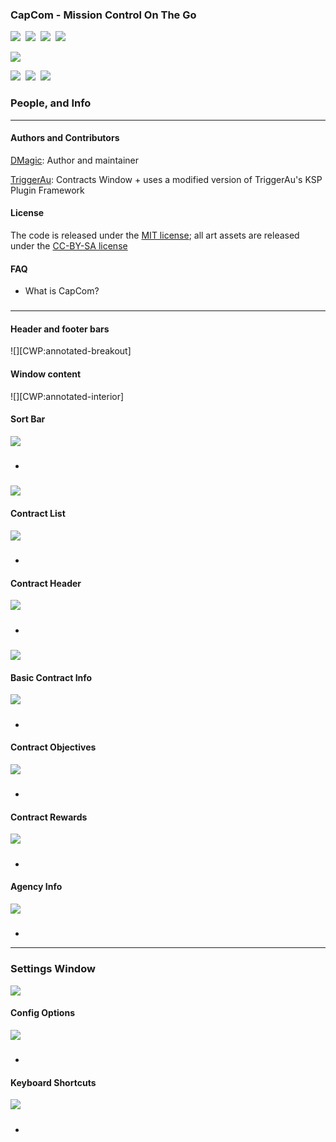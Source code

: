 ### **CapCom - Mission Control On The Go**
[![][shield:support-ksp]][KSP:developers]&nbsp;
[![][shield:ckan]][CKAN:org]&nbsp;
[![][shield:license-mit]][CCLicense]&nbsp;
[![][shield:license-cc-by-sa]][CCLicense]&nbsp;

![][CC:header]

[![][shield:support-toolbar]][toolbar:release]&nbsp;
[![][shield:support-crm]][crm:release]&nbsp;
[![][shield:support-cwp]][cwp:release]&nbsp;


### People, and Info
-------------------------------------------

#### Authors and Contributors

[DMagic][DMagic]: Author and maintainer

[TriggerAu][TriggerAu]: Contracts Window + uses a modified version of TriggerAu's KSP Plugin Framework

#### License

The code is released under the [MIT license][CCLicense]; all art assets are released under the [CC-BY-SA 
license][CCLicense]

#### FAQ

  * What is CapCom?
	

### 
-------------------------------

#### Header and footer bars
![][CWP:annotated-breakout]

#### Window content
![][CWP:annotated-interior]

#### Sort Bar
![][CC:sort-bar]

##### 
  * 
  
#####
![][CC:sort-rewards]

#### Contract List
![][CC:contract-list]

##### 
  * 

#### Contract Header
![][CC:contract-header]

##### 
  * 

#####
![][CC:contract-warn]  
  
#### Basic Contract Info
![][CC:contract-info]

##### 
  * 

#### Contract Objectives
![][CC:objectives]

##### 
  * 

#### Contract Rewards
![][CC:rewards]

##### 
  * 

#### Agency Info
![][CC:agency]

#####
  *
  

------------------------------
  
### Settings Window
![][CC:settings-full]

#### Config Options
![][CC:settings-options]

#####
   *
   
#### Keyboard Shortcuts
![][CC:settings-keys]

##### 
   *


   

[DMagic]: http://forum.kerbalspaceprogram.com/members/59127
[TriggerAu]: http://forum.kerbalspaceprogram.com/members/59550

[KSP:developers]: https://kerbalspaceprogram.com/index.php
[CKAN:org]: http://ksp-ckan.org/
[CCLicense]: https://github.com/DMagic1/CapCom/blob/master/LICENSE

[CC:header]: http://i.imgur.com/DX4lf2W.png
[CC:settings-full]: http://i.imgur.com/qiEHuI7.png
[CC:sort-bar]: http://i.imgur.com/sHgEV4g.png
[CC:sort-rewards]: http://i.imgur.com/p1NNhwy.png
[CC:contract-list]: http://i.imgur.com/6JCjutL.png
[CC:contract-header]: http://i.imgur.com/238zNhQ.png
[CC:contract-info]: http://i.imgur.com/FSbIHBq.png
[CC:contract-warn]: http://i.imgur.com/MYFREr2.png
[CC:rewards]: http://i.imgur.com/CIqqugF.png
[CC:objectives]: http://i.imgur.com/vheC0BB.png
[CC:agency]: http://i.imgur.com/taMAEqY.png
[CC:settings-options]: http://i.imgur.com/jDLiA9Q.png
[CC:settings-keys]: http://i.imgur.com/wB3wP1c.png

[CC:issues]: https://github.com/DMagic1/CapCom/issues
[CC:release]: http://forum.kerbalspaceprogram.com/threads/119701

[toolbar:release]: http://forum.kerbalspaceprogram.com/threads/60863
[crm:release]: http://forum.kerbalspaceprogram.com/threads/113277
[cwp:release]: http://forum.kerbalspaceprogram.com/threads/91034

[shield:license-mit]: http://img.shields.io/badge/license-mit-a31f34.svg
[shield:license-cc-by-sa]: http://img.shields.io/badge/license-CC%20BY--SA-green.svg
[shield:support-ksp]: http://img.shields.io/badge/for%20KSP-v1.0.2-bad455.svg
[shield:ckan]: https://img.shields.io/badge/CKAN-Indexed-brightgreen.svg
[shield:support-toolbar]: http://img.shields.io/badge/works%20with%20Blizzy's%20Toolbar-1.7.9-7c69c0.svg
[shield:support-crm]: https://img.shields.io/badge/works%20with%20Contract%20Reward%20Modifier-2.0-orange.svg
[shield:support-cwp]: https://img.shields.io/badge/works%20with%20Contracts%20Window%20%2B-5.1-orange.svg
